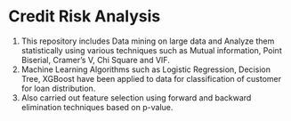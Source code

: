 # Credit Risk Analysis
1. This repository includes Data mining on large data and Analyze them statistically using
various techniques such as Mutual information, Point Biserial, Cramer’s V, Chi Square and VIF.
2. Machine Learning Algorithms such as Logistic Regression, Decision Tree, XGBoost have been
applied to data for classification of customer for loan distribution. <br />
3. Also carried out feature selection using forward and backward elimination techniques based
on p-value.

